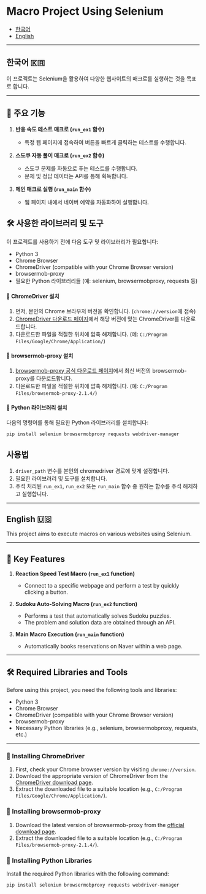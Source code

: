 # Macro Project Using Selenium

- [한국어](#한국어)
- [English](#english)

---

[//]: # (## 한국어 🇰🇷)
## 한국어 🇰🇷

이 프로젝트는 Selenium을 활용하여 다양한 웹사이트의 매크로를 실행하는 것을 목표로 합니다.

---

## 📌 주요 기능

1. **반응 속도 테스트 매크로 (`run_ex1` 함수)**
   - 특정 웹 페이지에 접속하여 버튼을 빠르게 클릭하는 테스트를 수행합니다.

2. **스도쿠 자동 풀이 매크로 (`run_ex2` 함수)**
   - 스도쿠 문제를 자동으로 푸는 테스트를 수행합니다.
   - 문제 및 정답 데이터는 API를 통해 획득합니다.

3. **메인 매크로 실행 (`run_main` 함수)**
   - 웹 페이지 내에서 네이버 예약을 자동화하여 실행합니다.

## 🛠 사용한 라이브러리 및 도구

이 프로젝트를 사용하기 전에 다음 도구 및 라이브러리가 필요합니다:

- Python 3
- Chrome Browser
- ChromeDriver (compatible with your Chrome Browser version)
- browsermob-proxy
- 필요한 Python 라이브러리들 (예: selenium, browsermobproxy, requests 등)

#### 🔧 ChromeDriver 설치

1. 먼저, 본인의 Chrome 브라우저 버전을 확인합니다. (`chrome://version`에 접속)
2. [ChromeDriver 다운로드 페이지](https://sites.google.com/a/chromium.org/chromedriver/downloads)에서 해당 버전에 맞는 ChromeDriver를 다운로드합니다.
3. 다운로드한 파일을 적절한 위치에 압축 해제합니다. (예: `C:/Program Files/Google/Chrome/Application/`)

#### 🔧 browsermob-proxy 설치

1. [browsermob-proxy 공식 다운로드 페이지](https://github.com/lightbody/browsermob-proxy/releases)에서 최신 버전의 browsermob-proxy를 다운로드합니다.
2. 다운로드한 파일을 적절한 위치에 압축 해제합니다. (예: `C:/Program Files/browsermob-proxy-2.1.4/`)

#### 🔧 Python 라이브러리 설치

다음의 명령어를 통해 필요한 Python 라이브러리를 설치합니다:

```bash
pip install selenium browsermobproxy requests webdriver-manager
```

## 사용법

1. `driver_path` 변수를 본인의 chromedriver 경로에 맞게 설정합니다.
2. 필요한 라이브러리 및 도구를 설치합니다.
3. 주석 처리된 `run_ex1`, `run_ex2` 또는 `run_main` 함수 중 원하는 함수를 주석 해제하고 실행합니다.

---

[//]: # (## english-🇺🇸)
## English 🇺🇸

This project aims to execute macros on various websites using Selenium.

---

## 📌 Key Features

1. **Reaction Speed Test Macro (`run_ex1` function)**
   - Connect to a specific webpage and perform a test by quickly clicking a button.

2. **Sudoku Auto-Solving Macro (`run_ex2` function)**
   - Performs a test that automatically solves Sudoku puzzles.
   - The problem and solution data are obtained through an API.

3. **Main Macro Execution (`run_main` function)**
   - Automatically books reservations on Naver within a web page.

---

## 🛠 Required Libraries and Tools

Before using this project, you need the following tools and libraries:

- Python 3
- Chrome Browser
- ChromeDriver (compatible with your Chrome Browser version)
- browsermob-proxy
- Necessary Python libraries (e.g., selenium, browsermobproxy, requests, etc.)

---

### 🔧 Installing ChromeDriver

1. First, check your Chrome browser version by visiting `chrome://version`.
2. Download the appropriate version of ChromeDriver from the [ChromeDriver download page](https://sites.google.com/a/chromium.org/chromedriver/downloads).
3. Extract the downloaded file to a suitable location (e.g., `C:/Program Files/Google/Chrome/Application/`).

### 🔧 Installing browsermob-proxy

1. Download the latest version of browsermob-proxy from the [official download page](https://github.com/lightbody/browsermob-proxy/releases).
2. Extract the downloaded file to a suitable location (e.g., `C:/Program Files/browsermob-proxy-2.1.4/`).

### 🔧 Installing Python Libraries

Install the required Python libraries with the following command:

```bash
pip install selenium browsermobproxy requests webdriver-manager
